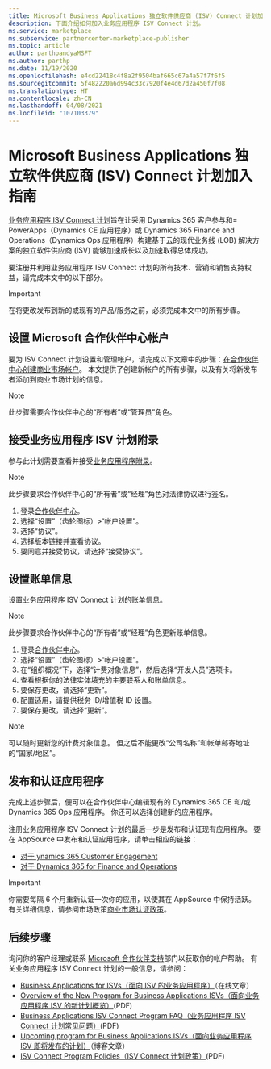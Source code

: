 ```yaml
---
title: Microsoft Business Applications 独立软件供应商 (ISV) Connect 计划加入指南
description: 下面介绍如何加入业务应用程序 ISV Connect 计划。
ms.service: marketplace
ms.subservice: partnercenter-marketplace-publisher
ms.topic: article
author: parthpandyaMSFT
ms.author: parthp
ms.date: 11/19/2020
ms.openlocfilehash: e4cd22418c4f8a2f9504baf665c67a4a57f7f6f5
ms.sourcegitcommit: 5f482220a6d994c33c7920f4e4d67d2a450f7f08
ms.translationtype: HT
ms.contentlocale: zh-CN
ms.lasthandoff: 04/08/2021
ms.locfileid: "107103379"
---
```

# <a name="microsoft-business-applications-independent-software-vendor-isv-connect-program-onboarding-guide"></a>Microsoft Business Applications 独立软件供应商 (ISV) Connect 计划加入指南

[业务应用程序 ISV Connect 计划](https://partner.microsoft.com/solutions/business-applications/isv-overview)旨在让采用 Dynamics 365 客户参与和= PowerApps（Dynamics CE 应用程序）或 Dynamics 365 Finance and Operations（Dynamics Ops 应用程序）构建基于云的现代业务线 (LOB) 解决方案的独立软件供应商 (ISV) 能够加速成长以及加速取得总体成功。

要注册并利用业务应用程序 ISV Connect 计划的所有技术、营销和销售支持权益，请完成本文中的以下部分。

> [!IMPORTANT]
> 在将更改发布到新的或现有的产品/服务之前，必须完成本文中的所有步骤。

## <a name="set-up-your-microsoft-partner-center-account"></a>设置 Microsoft 合作伙伴中心帐户

要为 ISV Connect 计划设置和管理帐户，请完成以下文章中的步骤：[在合作伙伴中心创建商业市场帐户](create-account.md)。 本文提供了创建新帐户的所有步骤，以及有关将新发布者添加到商业市场计划的信息。

> [!NOTE]
> 此步骤需要合作伙伴中心的“所有者”或“管理员”角色。 

## <a name="accept-the-business-applications-isv-program-addendum"></a>接受业务应用程序 ISV 计划附录

参与此计划需要查看并接受[业务应用程序附录](https://aka.ms/bizappsisvaddendum)。

> [!NOTE]
> 此步骤要求合作伙伴中心的“所有者”或“经理”角色对法律协议进行签名。 

1. 登录[合作伙伴中心](https://partner.microsoft.com/dashboard)。
1. 选择“设置”（齿轮图标）>“帐户设置”。 
1. 选择“协议”。
1. 选择版本链接并查看协议。
1. 要同意并接受协议，请选择“接受协议”。

## <a name="set-up-your-billing-information"></a>设置账单信息

设置业务应用程序 ISV Connect 计划的账单信息。

> [!NOTE]
> 此步骤要求合作伙伴中心的“所有者”或“经理”角色更新账单信息。 

1. 登录[合作伙伴中心](https://partner.microsoft.com/dashboard)。
1. 选择“设置”（齿轮图标）>“帐户设置”。 
1. 在“组织概况”下，选择“计费对象信息”，然后选择“开发人员”选项卡。  
1. 查看根据你的法律实体填充的主要联系人和账单信息。
1. 要保存更改，请选择“更新”。
1. 配置适用，请提供税务 ID/增值税 ID 设置。
1. 要保存更改，请选择“更新”。

> [!NOTE]
> 可以随时更新您的计费对象信息。 但之后不能更改“公司名称”和帐单邮寄地址的“国家/地区”。 

## <a name="publish-and-certify-your-application"></a>发布和认证应用程序

完成上述步骤后，便可以在合作伙伴中心编辑现有的 Dynamics 365 CE 和/或 Dynamics 365 Ops 应用程序。 你还可以选择创建新的应用程序。

注册业务应用程序 ISV Connect 计划的最后一步是发布和认证现有应用程序。 要在 AppSource 中发布和认证应用程序，请单击相应的链接：

- [对于 ynamics 365 Customer Engagement](/powerapps/developer/common-data-service/publish-app-appsource) 
- [对于 Dynamics 365 for Finance and Operations](/dynamics365/fin-ops-core/dev-itpro/lcs-solutions/lcs-solutions-app-source)

> [!IMPORTANT]
> 你需要每隔 6 个月重新认证一次你的应用，以使其在 AppSource 中保持活跃。 有关详细信息，请参阅市场政策[商业市场认证政策](/legal/marketplace/certification-policies)。

## <a name="next-steps"></a>后续步骤

询问你的客户经理或联系 [Microsoft 合作伙伴支持](https://aka.ms/marketplacepublishersupport)部门以获取你的帐户帮助。 有关业务应用程序 ISV Connect 计划的一般信息，请参阅：

- [Business Applications for ISVs（面向 ISV 的业务应用程序）](https://partner.microsoft.com/solutions/business-applications/isv-overview)（在线文章）
- [Overview of the New Program for Business Applications ISVs（面向业务应用程序 ISV 的新计划概览）](https://aka.ms/BizAppsISVProgram)(PDF)
- [Business Applications ISV Connect Program FAQ（业务应用程序 ISV Connect 计划常见问题）](https://assetsprod.microsoft.com/faq-using-partner-center-isv-connect.pdf)(PDF)
- [Upcoming program for Business Applications ISVs（面向业务应用程序 ISV 即将发布的计划）](https://cloudblogs.microsoft.com/dynamics365/bdm/2019/04/17/upcoming-program-for-business-applications-isvs/)（博客文章）
- [ISV Connect Program Policies（ISV Connect 计划政策）](https://aka.ms/bizappsisvpolicies)(PDF)
